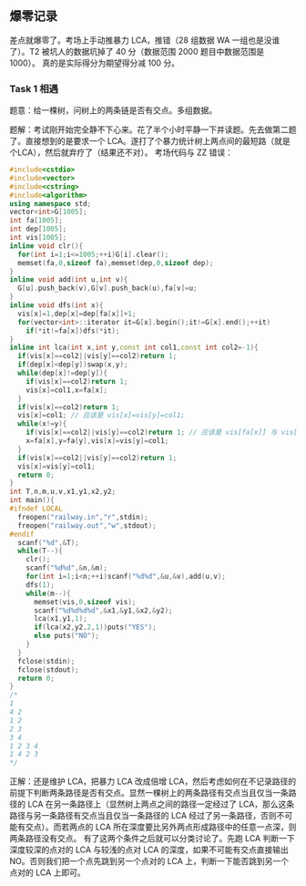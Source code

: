 ## 爆零记录


差点就爆零了。考场上手动推暴力 LCA，推错（28 组数据 WA 一组也是没谁了）。T2 被坑人的数据坑掉了 40 分（数据范围 2000 题目中数据范围是 1000）。
真的是实际得分为期望得分减 100 分。

### Task 1 相遇

题意：给一棵树，问树上的两条链是否有交点。多组数据。

题解：考试刚开始完全静不下心来。花了半个小时平静一下并读题。先去做第二题了。直接想到的是要求一个 LCA。遂打了个暴力统计树上两点间的最短路（就是个LCA），然后就弃疗了（结果还不对）。
考场代码与 ZZ 错误：
```cpp
#include<cstdio>
#include<vector>
#include<cstring>
#include<algorithm>
using namespace std;
vector<int>G[1005];
int fa[1005];
int dep[1005];
int vis[1005];
inline void clr(){
  for(int i=1;i<=1005;++i)G[i].clear();
  memset(fa,0,sizeof fa),memset(dep,0,sizeof dep);
}
inline void add(int u,int v){
  G[u].push_back(v),G[v].push_back(u),fa[v]=u;
}
inline void dfs(int x){
  vis[x]=1,dep[x]=dep[fa[x]]+1;
  for(vector<int>::iterator it=G[x].begin();it!=G[x].end();++it)
    if(*it!=fa[x])dfs(*it);
}
inline int lca(int x,int y,const int col1,const int col2=-1){
  if(vis[x]==col2||vis[y]==col2)return 1;
  if(dep[x]<dep[y])swap(x,y);
  while(dep[x]!=dep[y]){
    if(vis[x]==col2)return 1;
    vis[x]=col1,x=fa[x];
  }
  if(vis[x]==col2)return 1;
  vis[x]=col1; // 应该是 vis[x]=vis[y]=col1;
  while(x!=y){
    if(vis[x]==col2||vis[y]==col2)return 1; // 应该是 vis[fa[x]] 与 vis[fa[y]]
    x=fa[x],y=fa[y],vis[x]=vis[y]=col1;
  }
  if(vis[x]==col2||vis[y]==col2)return 1;
  vis[x]=vis[y]=col1;
  return 0;
}
int T,n,m,u,v,x1,y1,x2,y2;
int main(){
#ifndef LOCAL
  freopen("railway.in","r",stdin);
  freopen("railway.out","w",stdout);
#endif
  scanf("%d",&T);
  while(T--){
    clr();
    scanf("%d%d",&n,&m);
    for(int i=1;i<n;++i)scanf("%d%d",&u,&v),add(u,v);
    dfs(1);
    while(m--){
      memset(vis,0,sizeof vis);
      scanf("%d%d%d%d",&x1,&y1,&x2,&y2);
      lca(x1,y1,1);
      if(lca(x2,y2,2,1))puts("YES");
      else puts("NO");
    }
  }
  fclose(stdin);
  fclose(stdout);
  return 0;
}
/*
1
4 2
1 2
2 3
3 4
1 2 3 4
1 4 2 3
*/
```

正解：还是维护 LCA，把暴力 LCA 改成倍增 LCA，然后考虑如何在不记录路径的前提下判断两条路径是否有交点。显然一棵树上的两条路径有交点当且仅当一条路径的 LCA 在另一条路径上（显然树上两点之间的路径一定经过了 LCA，那么这条路径与另一条路径有交点当且仅当一条路径的 LCA 经过了另一条路径，否则不可能有交点）。而若两点的 LCA 所在深度要比另外两点形成路径中的任意一点深，则两条路径没有交点。
有了这两个条件之后就可以分类讨论了。先跑 LCA 判断一下深度较深的点对的 LCA 与较浅的点对 LCA 的深度，如果不可能有交点直接输出 NO。否则我们把一个点先跳到另一个点对的 LCA 上，判断一下能否跳到另一个点对的 LCA 上即可。


